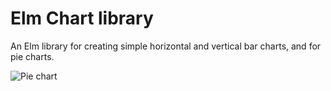 # Elm Chart library

An Elm library for creating simple horizontal and vertical bar charts, and for pie charts.

![Pie chart](pie.png)
